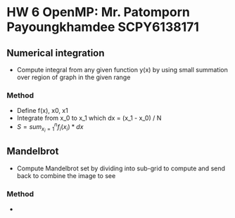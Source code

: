 # HW 6 OpenMP: Mr. Patomporn Payoungkhamdee SCPY6138171

## Numerical integration
* Compute integral from any given function y(x) by using small summation over region of graph in the given range

### Method
* Define f(x), x0, x1
* Integrate from x_0 to x_1 which dx = (x_1 - x_0) / N
* $S = sum_{x_i=1}^{n} f_i(x_i)*dx$

## Mandelbrot
* Compute Mandelbrot set by dividing into sub-grid to 
compute and send back to combine the image to see

### Method
* 